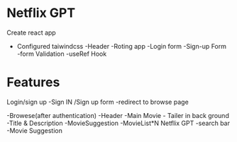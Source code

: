 # Netflix GPT


Create react app
- Configured taiwindcss
-Header
-Roting app
-Login form
-Sign-up Form      
-form Validation
-useRef Hook

# Features
Login/sign up
      -Sign IN /Sign up form
       -redirect to browse page

-Browese(after authentication)
   -Header
    -Main Movie
      - Tailer  in back ground
      -Title & Description
      -MovieSuggestion
      -MovieList*N
Netflix GPT
-search bar
-Movie Suggestion